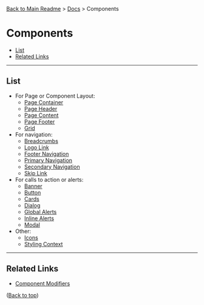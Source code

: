 [Back to Main Readme](../README.md) > [Docs](./readme.md) > Components

# Components

- [List](#list)
- [Related Links](#related-links)

---

## List

- For Page or Component Layout:
  - [Page Container](./components/page-container)
  - [Page Header](./components/page-header)
  - [Page Content](./components/page-content)
  - [Page Footer](./components/page-footer)
  - [Grid](./components/grid)
- For navigation:
  - [Breadcrumbs](./components/breadcrumbs)
  - [Logo Link](./components/logo-link)
  - [Footer Navigation](./components/footer-nav)
  - [Primary Navigation](./components/primary-nav)
  - [Secondary Navigation](./components/secondary-nav)
  - [Skip Link](./components/skip-nav)
- For calls to action or alerts:
  - [Banner](./components/banner)
  - [Button](./components/button)
  - [Cards](./components/card)
  - [Dialog](./components/dialog)
  - [Global Alerts](./components/global-alert)
  - [Inline Alerts](./components/inline-alert)
  - [Modal](./components/modal)
- Other:
  - [Icons](./components/icons)
  - [Styling Context](./components/styling-context)

---

## Related Links

- [Component Modifiers](./component-modifiers.md)

([Back to top](#components))
